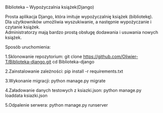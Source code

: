 Biblioteka – Wypożyczalnia książek(Django)

Prosta aplikacja Django, która imituje wypożyczalnię książek (bibliotekę).  
Dla użytkowników umożliwia wyszukiwanie, a następnie wypożyczanie i czytanie książek.  
Administratorzy mają bardzo prostą obsługę dodawania i usuwania nowych książek.



Sposób uruchomienia:

1.Sklonowanie repozytorium:
git clone https://github.com/Oliwier-T/Biblioteka-django.git
cd Biblioteka-django

2.Zainstalowanie zależności:
pip install -r requirements.txt

3.Wykonanie migracji:
python manage.py migrate

4.Załadowanie danych testowych z ksiazki.json:
python manage.py loaddata ksiazki.json

5.Odpalenie serwera:
python manage.py runserver
